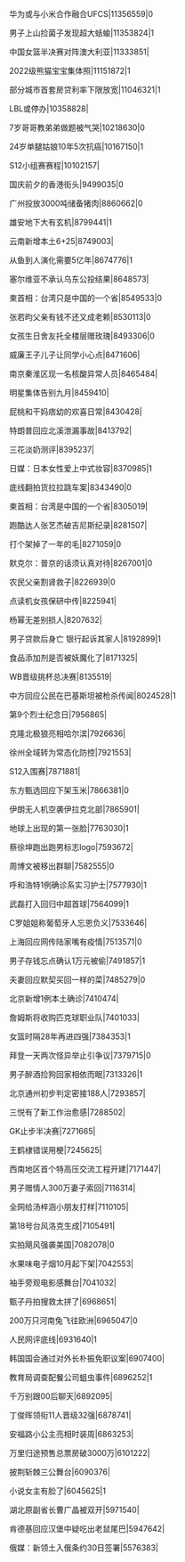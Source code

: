 华为或与小米合作融合UFCS|11356559|0

男子上山捡菌子发现超大蛞蝓|11353824|1

中国女篮半决赛对阵澳大利亚|11333851|

2022级熊猫宝宝集体照|11151872|1

部分城市首套房贷利率下限放宽|11046321|1

LBL或停办|10358828|

7岁哥哥教弟弟做题被气哭|10218630|0

24岁单腿姑娘10年5次抗癌|10167150|1

S12小组赛赛程|10102157|

国庆前夕的香港街头|9499035|0

广州投放3000吨储备猪肉|8860662|0

雄安地下大有玄机|8799441|1

云南新增本土6+25|8749003|

从鱼到人演化需要5亿年|8674776|1

塞尔维亚不承认乌东公投结果|8648573|

柬首相：台湾只是中国的一个省|8549533|0

张若昀父亲有钱不还又成老赖|8530113|0

女孩生日舍友托全楼层赠玫瑰|8493306|0

威廉王子儿子让同学小心点|8471606|

南京秦淮区现一名核酸异常人员|8465484|

明星集体告别九月|8459410|

屁桃和干妈痞幼的欢喜日常|8430428|

特朗普回应北溪泄漏事故|8413792|

三花淡奶测评|8395237|

日媒：日本女性爱上中式妆容|8370985|1

底线翻拍货拉拉跳车案|8343490|0

柬首相：台湾是中国的一个省|8305019|

跑酷达人张艺杰破吉尼斯纪录|8281507|

打个架掉了一年的毛|8271059|0

默克尔：普京的话须认真对待|8267001|0

农民父亲割肾救子|8226939|0

点读机女孩保研中传|8225941|

杨幂无差别损人|8207632|

男子贷款后身亡 银行起诉其家人|8192899|1

食品添加剂是否被妖魔化了|8171325|

WB晋级挑杯总决赛|8135519|

中方回应公民在巴基斯坦被枪杀传闻|8024528|1

第9个烈士纪念日|7956865|

克隆北极狼亮相哈尔滨|7926636|

徐州全域转为常态化防控|7921553|

S12入围赛|7871881|

东方甄选回应下架玉米|7866381|0

伊朗无人机空袭伊拉克北部|7865901|

地球上出现的第一张脸|7763030|1

蔡徐坤跑出跑男标志logo|7593672|

周博文被移出群聊|7582555|0

呼和浩特1例确诊系实习护士|7577930|1

武磊打入回归中超首球|7564099|1

C罗姐姐称葡萄牙人忘恩负义|7533646|

上海回应网传陆家嘴有疫情|7513571|0

男子存钱忘点确认1万元被偷|7491857|1

夫妻回应默契买回一样的菜|7485279|0

北京新增1例本土确诊|7410474|

詹姆斯将收购匹克球职业队|7401033|

女篮时隔28年再进四强|7384353|1

拜登一天两次怪异举止引争议|7379715|0

男子醉酒捡狗回家相依而眠|7313326|1

北京通州初步判定密接188人|7293857|

三悦有了新工作治愈感|7288502|

GK止步半决赛|7271665|

王鹤棣错误用梗|7245625|

西南地区首个特高压交流工程开建|7171447|

男子赠情人300万妻子索回|7116314|

全网给汤梓涵小朋友打样|7110105|

第18号台风洛克生成|7105491|

实拍飓风强袭美国|7082078|0

水果味电子烟10月起下架|7042553|

袖手旁观电影感舞台|7041032|

甄子丹拍搜救太拼了|6968651|

200万只河南兔飞往欧洲|6965047|0

人民网评底线|6931640|1

韩国国会通过对外长朴振免职议案|6907400|

教育局调查配餐公司蛆虫事件|6896252|1

千万别跟00后聊天|6892095|

丁俊晖领衔11人晋级32强|6878741|

安福路小公主亮相时装周|6863253|

万里归途预售总票房破3000万|6101222|

披荆斩棘三公舞台|6090376|

小说女主有脸了|6045625|1

湖北原副省长曹广晶被双开|5971540|

肯德基回应汉堡中疑吃出老鼠尾巴|5947642|

俄媒：新领土入俄条约30日签署|5576383|

